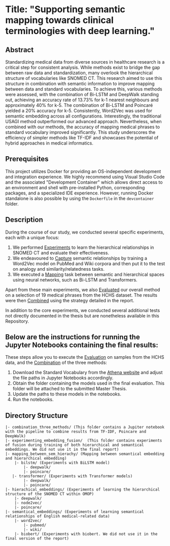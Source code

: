 # Title: "Supporting semantic mapping towards clinical terminologies with deep learning."
## Abstract 

Standardizing medical data from diverse sources in healthcare research is a critical step for consistent analysis. While methods exist to bridge the gap between raw data and standardization, many overlook the hierarchical structure of vocabularies like SNOMED CT. This research aimed to use this structure in combination with semantic information to improve mapping between data and standard vocabularies. To achieve this, various methods were assessed, with the combination of Bi-LSTM and DeepWalk standing out, achieving an accuracy rate of 13.73% for k-1 nearest neighbours and approximately 40% for k-5. The combination of Bi-LSTM and Poincaré yielded a 20% accuracy for k-5. Consistently, Word2Vec was used for semantic embedding across all configurations. Interestingly, the traditional USAGI method outperformed our advanced approach. Nevertheless, when combined with our methods, the accuracy of mapping medical phrases to standard vocabulary improved significantly. This study underscores the efficiency of simpler methods like TF-IDF and showcases the potential of hybrid approaches in medical informatics.

## Prerequisites
This project utilizes Docker for providing an OS-independent development and integration experience. We highly recommend using Visual Studio Code and the associated "Development Container" which allows direct access to an environment and shell with pre-installed Python, corresponding packages, and a specialized IDE experience. However, running Docker standalone is also possible by using the `Dockerfile` in the `devcontainer` folder. 

## Description
During the course of our study, we conducted several specific experiments, each with a unique focus:

1. We performed [Experiments](hierachical_embeddings) to learn the hierarchical relationships in SNOMED CT and evaluate their effectiveness.
2. We endeavoured to [Capture](semantical_embeddings) semantic relationships by training a Word2Vec model on PubMed and Wiki corpora and then put it to the test on analogy and similarity/relatedness tasks.
3. We executed a [Mapping](mapping_between_sem_hierachy) task between semantic and hierarchical spaces using neural networks, such as Bi-LSTM and Transformers.

Apart from these main experiments, we also [Evaluated](mapping_between_sem_hierachy/test_on_hchs_data.ipynb) our overall method on a selection of 19 medical phrases from the HCHS dataset. The results were then [Combined](combination_three_methods/combination_of_results.ipynb) using the strategy detailed in the report.

In addition to the core experiments, we conducted several additional tests not directly documented in the thesis but are nonetheless available in this Repository.


## Below are the instructions for running the Jupyter Notebooks containing the final results:

These steps allow you to execute the [Evaluation](mapping_between_sem_hierachy/test_on_hchs_data.ipynb) on samples from the HCHS data, and the [Combination](combination_three_methods/combination_of_results.ipynb) of the three methods:

1. Download the Standard Vocabulary from the [Athena website](https://athena.ohdsi.org/search-terms/start) and adjust the file paths in Jupyter Notebooks accordingly.
2. Obtain the folder containing the models used in the final evaluation. This folder will be attached to the submitted Master Thesis.
3. Update the paths to these models in the notebooks.
4. Run the notebooks.



## Directory Structure

```
|- combination_three_methods/ (This folder contains a Jupiter notebook with the pipeline to combine results from TF-IDF, Poincare and DeepWalk)
|- experimenting_embedding_fusion/  (This folder contains experiments of fusion during training of both hierarchical and semantical embeddings. We did not use it in the final report)
|- mapping_between_sem_hierachy/ (Mapping between semantical embedding and hierarchical embedding)
    |- bilstm/ (Experiments with BiLSTM model)
        |- deepwalk/
        |- poincare/
   |- transformer/ (Experiments with Transformer models)
        |- deepwalk/
        |- poincare/
|- hierachical_embeddings/ (Experiments of learning the hierarchical structure of the SNOMED CT within OMOP)
    |- deepwalk/
    |- node2vec/
    |- poincare/
|- semantical_embeddings/ (Experiments of learning semantical relationships of English medical-related data)
    |- word2vec/   
        |- pubmed/
        |- wiki/
    |- biobert/ (Experiments with biobert. We did not use it in the final version of the report)
```
